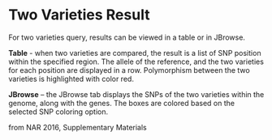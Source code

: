 # Two Varieties Result

For two varieties query, results can be viewed in a table or in JBrowse.

**Table** - when two varieties are compared, the result is a list of SNP position within the specified region. The allele of the reference, and the two varieties for each position are displayed in a row. Polymorphism between the two varieties is highlighted with color red.

**JBrowse** – the JBrowse tab displays the SNPs of the two varieties within the genome, along with the genes. The boxes are colored based on the selected SNP coloring option.

from NAR 2016, Supplementary Materials